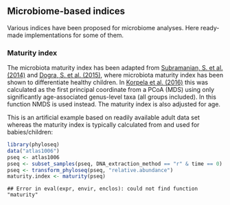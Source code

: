 ## Microbiome-based indices

Various indices have been proposed for microbiome analyses. Here ready-made implementations for some of them.


### Maturity index

The microbiota maturity index has been adapted from [Subramanian, S. et al. (2014)](http://www.nature.com/nature/journal/v510/n7505/abs/nature13421.html) and [Dogra, S. et al. (2015)](http://mbio.asm.org/content/6/1/e02419-14.short), where microbiota maturity index has been shown to differentiate healthy children. In [Korpela et al. (2016)](www.nature.com/ncomms/2016/160126/ncomms10410/full/ncomms10410.html) this was calculated as the first principal coordinate from a PCoA (MDS) using only significantly age-associated genus-level taxa (all groups included). In this function NMDS is used instead. The maturity index is also adjusted for age.

This is an artificial example based on readily available adult data
set whereas the maturity index is typically calculated from and used
for babies/children:


```r
library(phyloseq)
data("atlas1006")
pseq <- atlas1006
pseq <- subset_samples(pseq, DNA_extraction_method == "r" & time == 0)
pseq <- transform_phyloseq(pseq, "relative.abundance")
maturity.index <- maturity(pseq)
```

```
## Error in eval(expr, envir, enclos): could not find function "maturity"
```

